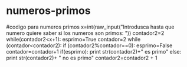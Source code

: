 # numeros-primos
#codigo para numeros primos
  x=int(raw_input("Introdusca hasta que numero quiere saber si los numeros son primos: "))
  contador2=2
  while(contador2<x+1):
      esprimo=True
      contador=2
      while (contador<contador2):
          if (contador2%contador==0):
              esprimo=False
          contador=contador+1
      if(esprimo):
          print str(contador2)+" es primo"
      else:
          print str(contador2)+ " no es primo"
      contador2=contador2 + 1 

